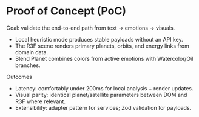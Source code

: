# Proof of Concept (PoC)

Goal: validate the end-to-end path from text → emotions → visuals.

- Local heuristic mode produces stable payloads without an API key.
- The R3F scene renders primary planets, orbits, and energy links from domain data.
- Blend Planet combines colors from active emotions with Watercolor/Oil branches.

Outcomes

- Latency: comfortably under 200ms for local analysis + render updates.
- Visual parity: identical planet/satellite parameters between DOM and R3F where relevant.
- Extensibility: adapter pattern for services; Zod validation for payloads.
